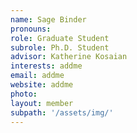 ```yaml
---
name: Sage Binder
pronouns: 
role: Graduate Student
subrole: Ph.D. Student
advisor: Katherine Kosaian
interests: addme
email: addme
website: addme
photo: 
layout: member
subpath: '/assets/img/'
---
```

<!-- Write anything else here and it will be printed. -->
